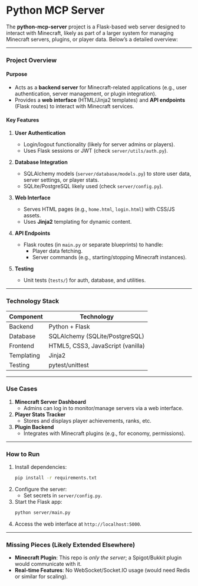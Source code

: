 # Python MCP Server

The **python-mcp-server** project is a Flask-based web server designed to interact with Minecraft, likely as part of a larger system for managing Minecraft servers, plugins, or player data. Below’s a detailed overview:

---

### **Project Overview**
#### **Purpose**
- Acts as a **backend server** for Minecraft-related applications (e.g., user authentication, server management, or plugin integration).
- Provides a **web interface** (HTML/Jinja2 templates) and **API endpoints** (Flask routes) to interact with Minecraft services.

#### **Key Features**
1. **User Authentication**  
   - Login/logout functionality (likely for server admins or players).  
   - Uses Flask sessions or JWT (check `server/utils/auth.py`).  

2. **Database Integration**  
   - SQLAlchemy models (`server/database/models.py`) to store user data, server settings, or player stats.  
   - SQLite/PostgreSQL likely used (check `server/config.py`).  

3. **Web Interface**  
   - Serves HTML pages (e.g., `home.html`, `login.html`) with CSS/JS assets.  
   - Uses **Jinja2** templating for dynamic content.  

4. **API Endpoints**  
   - Flask routes (in `main.py` or separate blueprints) to handle:  
     - Player data fetching.  
     - Server commands (e.g., starting/stopping Minecraft instances).  

5. **Testing**  
   - Unit tests (`tests/`) for auth, database, and utilities.  

---

### **Technology Stack**
| Component       | Technology                |
|-----------------|---------------------------|
| Backend         | Python + Flask            |
| Database        | SQLAlchemy (SQLite/PostgreSQL) |
| Frontend        | HTML5, CSS3, JavaScript (vanilla) |
| Templating      | Jinja2                    |
| Testing         | pytest/unittest           |

---

### **Use Cases**
1. **Minecraft Server Dashboard**  
   - Admins can log in to monitor/manage servers via a web interface.  
2. **Player Stats Tracker**  
   - Stores and displays player achievements, ranks, etc.  
3. **Plugin Backend**  
   - Integrates with Minecraft plugins (e.g., for economy, permissions).  

---

### **How to Run**
1. Install dependencies:  
   ```bash
   pip install -r requirements.txt
   ```
2. Configure the server:  
   - Set secrets in `server/config.py`.  
3. Start the Flask app:  
   ```bash
   python server/main.py
   ```
4. Access the web interface at `http://localhost:5000`.

---

### **Missing Pieces (Likely Extended Elsewhere)**
- **Minecraft Plugin**: This repo is *only the server*; a Spigot/Bukkit plugin would communicate with it.  
- **Real-time Features**: No WebSocket/Socket.IO usage (would need Redis or similar for scaling).  
